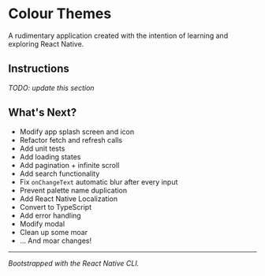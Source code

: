 # Colour Themes

A rudimentary application created with the intention of learning and exploring React Native.

## Instructions

*TODO: update this section*

## What's Next?

* Modify app splash screen and icon
* Refactor fetch and refresh calls
* Add unit tests
* Add loading states
* Add pagination + infinite scroll
* Add search functionality
* Fix `onChangeText` automatic blur after every input
* Prevent palette name duplication
* Add React Native Localization
* Convert to TypeScript
* Add error handling
* Modify modal
* Clean up some moar
* ... And moar changes!

---

_Bootstrapped with the React Native CLI._

